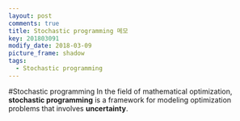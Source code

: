 ```yaml
---
layout: post
comments: true
title: Stochastic programming 메모
key: 201803091
modify_date: 2018-03-09
picture_frame: shadow
tags:
  - Stochastic programming
---
```


#Stochastic programming
In the field of mathematical optimization, **stochastic programming**
is a framework for modeling optimization problems that involves **uncertainty**.

